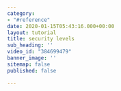 ```yaml
---
category:
- "#reference"
date: 2020-01-15T05:43:16.000+00:00
layout: tutorial
title: security levels
sub_heading: ''
video_id: "384699479"
banner_image: ''
sitemap: false
published: false

---
```

